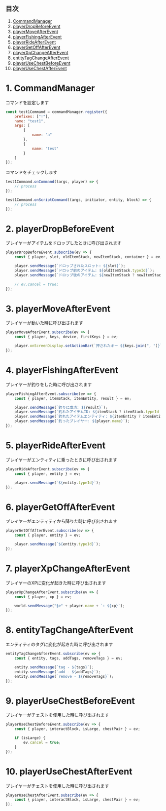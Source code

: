 ## 目次

1. [CommandManager](#anchor1)
2. [playerDropBeforeEvent](#anchor2)
3. [playerMoveAfterEvent](#anchor3)
4. [playerFishingAfterEvent](#anchor4)
5. [playerRideAfterEvent](#anchor5)
6. [playerGetOffAfterEvent](#anchor6)
7. [playerXpChangeAfterEvent](#anchor7)
8. [entityTagChangeAfterEvent](#anchor8)
9. [playerUseChestBeforeEvent](#anchor9)
10. [playerUseChestAfterEvent](#anchor10)

<a id="anchor1"></a>

# 1. CommandManager

コマンドを設定します

```javascript
const test1Command = commandManager.register({
    prefixes: ["!"],
    name: "test1",
    args: [
        {
            name: "a"
        },
        {
            name: "test"
        }
    ]
});
```

コマンドをチェックします

```javascript
test1Command.onCommand((args, player) => {
    // process
});

test1Command.onScriptCommand((args, initiator, entity, block) => {
    // process
});
```

<a id="anchor2"></a>

# 2. playerDropBeforeEvent

プレイヤーがアイテムをドロップしたときに呼び出されます

```javascript
playerDropBeforeEvent.subscribe(ev => {
    const { player, slot, oldItemStack, newItemStack, container } = ev;

    player.sendMessage(`ドロップされたスロット: ${slot}`);
    player.sendMessage(`ドロップ前のアイテム: ${oldItemStack.typeId}`);
    player.sendMessage(`ドロップ後のアイテム: ${newItemStack ? newItemStack.typeId : "minecraft:air"}`);
    
    // ev.cancel = true;
});
```

<a id="anchor3"></a>

# 3. playerMoveAfterEvent

プレイヤーが動いた時に呼び出されます

```javascript
playerMoveAfterEvent.subscribe(ev => {
    const { player, keys, device, firstKeys } = ev;

    player.onScreenDisplay.setActionBar(`押されたキー ${keys.join(", ")}`);
});
```

<a id="anchor4"></a>

# 4. playerFishingAfterEvent

プレイヤーが釣りをした時に呼び出されます

```javascript
playerFishingAfterEvent.subscribe(ev => {
    const { player, itemStack, itemEntity, result } = ev;

    player.sendMessage(`釣りに成功: ${result}`);
    player.sendMessage(`釣れたアイテムID: ${itemStack ? itemStack.typeId : ""}`);
    player.sendMessage(`釣れたアイテムエンティティ: ${itemEntity ? itemEntity.typeId : ""}`);
    player.sendMessage(`釣ったプレイヤー: ${player.name}`);
});
```

<a id="anchor5"></a>

# 5. playerRideAfterEvent

プレイヤーがエンティティに乗ったときに呼び出されます

```javascript
playerRideAfterEvent.subscribe(ev => {
    const { player, entity } = ev;

    player.sendMessage(`${entity.typeId}`);
});
```

<a id="anchor6"></a>

# 6. playerGetOffAfterEvent

プレイヤーがエンティティから降りた時に呼び出されます

```javascript
playerGetOffAfterEvent.subscribe(ev => {
    const { player, entity } = ev;

    player.sendMessage(`${entity.typeId}`);
});
```

<a id="anchor7"></a>

# 7. playerXpChangeAfterEvent

プレイヤーのXPに変化が起きた時に呼び出されます

```javascript
playerXpChangeAfterEvent.subscribe(ev => {
    const { player, xp } = ev;

    world.sendMessage("§e" + player.name + `: ${xp}`); 
});
```

<a id="anchor8"></a>

# 8. entityTagChangeAfterEvent

エンティティのタグに変化が起きた時に呼び出されます

```javascript
entityTagChangeAfterEvent.subscribe(ev => {
    const { entity, tags, addTags, removeTags } = ev;

    entity.sendMessage(`tag - ${tags}`);
    entity.sendMessage(`add - ${addTags}`);
    entity.sendMessage(`remove - ${removeTags}`);
});
```

<a id="anchor9"></a>

# 9. playerUseChestBeforeEvent

プレイヤーがチェストを使用した時に呼び出されます

```javascript
playerUseChestBeforeEvent.subscribe(ev => {
    const { player, interactBlock, isLarge, chestPair } = ev;

    if (isLarge) {
        ev.cancel = true;
    }
});
```

<a id="anchor10"></a>

# 10. playerUseChestAfterEvent

プレイヤーがチェストを使用した時に呼び出されます

```javascript
playerUseChestAfterEvent.subscribe(ev => {
    const { player, interactBlock, isLarge, chestPair } = ev;
});
```

